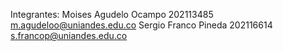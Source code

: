 Integrantes:
Moises Agudelo Ocampo 202113485 m.agudeloo@uniandes.edu.co
Sergio Franco Pineda 202116614 s.francop@uniandes.edu.co
